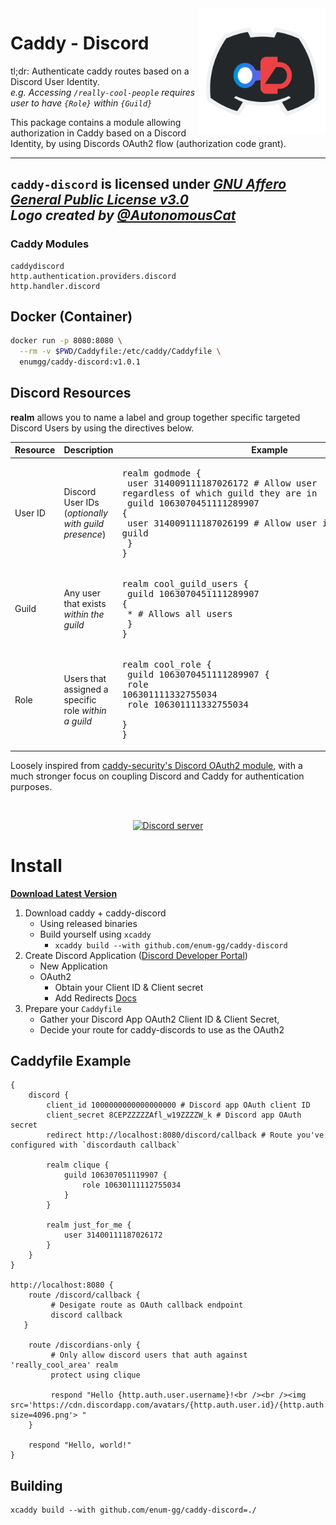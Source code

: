 <img src="./assets/logo.png" width="40%" height="40%" align="right">

# Caddy - Discord
tl;dr: Authenticate caddy routes based on a Discord User Identity.
_<br />e.g. Accessing `/really-cool-people` requires user to have `{Role}` within `{Guild}`_

This package contains a module allowing authorization in Caddy based on a Discord Identity, by using  Discords OAuth2 flow (authorization code grant).

---

`caddy-discord` is licensed under [_GNU Affero General Public License v3.0_](https://github.com/enum-gg/caddy-discord/blob/main/LICENSE.md)
<br><i>Logo created by [@AutonomousCat](https://github.com/AutonomousCat/)</i>
---

### Caddy Modules
```
caddydiscord
http.authentication.providers.discord
http.handler.discord
```

## Docker (Container)
```sh
docker run -p 8080:8080 \
  --rm -v $PWD/Caddyfile:/etc/caddy/Caddyfile \
  enumgg/caddy-discord:v1.0.1
```

## Discord Resources
**realm** allows you to name a label and group together specific targeted Discord Users by using the directives below.

| Resource        | Description                                                 | Example                                                                                                                                                                                                                          |
|-----------------|-------------------------------------------------------------|----------------------------------------------------------------------------------------------------------------------------------------------------------------------------------------------------------------------------------|
| User ID         | Discord User IDs (_optionally with guild presence_)         | <pre>realm godmode {<br />  user 314009111187026172 # Allow user regardless of which guild they are in<br />  guild 1063070451111289907 {<br />    user 314009111187026199 # Allow user if they're part of guild<br />  }<br />} |
| Guild           | Any user that exists  _within the guild_                    | <pre>realm cool_guild_users {<br />  guild 1063070451111289907 {<br />    * # Allows all users <br />  }<br />}                                                                                                                  |
| Role            | Users that assigned a specific role _within a guild_        | <pre>realm cool_role {<br />  guild 1063070451111289907 {<br />    role 106301111332755034<br />    role 106301111332755034<br />  }<br />}</pre>                                                                                |

Loosely inspired from [caddy-security's Discord OAuth2 module](https://authp.github.io/docs/authenticate/oauth/backend-oauth2-0013-discord), with a much stronger focus on coupling Discord and Caddy for authentication purposes.

<div align="center">
	<br />
	<p>
		<a href="https://discord.gg/k9tVAwws8U"><img src="https://img.shields.io/discord/1063070457047289907?color=5865F2&logo=discord&logoColor=white" alt="Discord server" /></a>
	</p>
</div>

# Install

[**Download Latest Version**](https://github.com/enum-gg/caddy-discord/releases)

1. Download caddy + caddy-discord
    - Using released binaries
    - Build yourself using `xcaddy`
      - `xcaddy build --with github.com/enum-gg/caddy-discord`
2. Create Discord Application ([Discord Developer Portal](https://discord.com/developers/applications))
    - New Application
    - OAuth2
        - Obtain your Client ID & Client secret
        - Add Redirects [Docs](https://discord.com/developers/docs/topics/oauth2#authorization-code-grant-redirect-url-example)
3. Prepare your `Caddyfile`
    - Gather your Discord App OAuth2 Client ID & Client Secret,
    - Decide your route for caddy-discords to use as the OAuth2


## Caddyfile Example
```caddyfile
{
    discord {
        client_id 1000000000000000000 # Discord app OAuth client ID 
        client_secret 8CEPZZZZZAfl_w19ZZZZW_k # Discord app OAuth secret
        redirect http://localhost:8080/discord/callback # Route you've configured with `discordauth callback`

        realm clique {
            guild 106307051119907 {
                role 10630111112755034
            }
        }
        
        realm just_for_me {
            user 31400111187026172
        }
    }
}

http://localhost:8080 {
    route /discord/callback {
         # Desigate route as OAuth callback endpoint
         discord callback 
   }

    route /discordians-only {
         # Only allow discord users that auth against 'really_cool_area' realm 
         protect using clique 
        
         respond "Hello {http.auth.user.username}!<br /><br /><img src='https://cdn.discordapp.com/avatars/{http.auth.user.id}/{http.auth.user.avatar}?size=4096.png'> "
    }

    respond "Hello, world!"
}

```

## Building
```
xcaddy build --with github.com/enum-gg/caddy-discord=./
```
